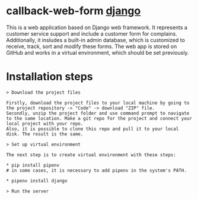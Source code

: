 # callback-web-form [django](https://docs.djangoproject.com/en/3.2/)

This is a web application based on Django web framework. It represents a customer service support and include a customer form for complains. Additionally, it insludes a built-in admin database, which is customized to receive, track, sort and modify these forms. The web app is stored on GitHub and works in a virtual environment, which should be set previously.

# Installation steps
```
> Download the project files

Firstly, download the project files to your local machine by going to the project repository -> "Code" -> download "ZIP" file.
Secondly, unzip the project folder and use command prompt to navigate to the same location. Make a git repo for the project and connect your local project with your repo.
Also, it is possible to clone this repo and pull it to your local disk. The result is the same.

> Set up virtual environment

The next step is to create virtual environment with these steps:

* pip install pipenv 
# in some cases, it is necessary to add pipenv in the system's PATH.

* pipenv install django

> Run the server
```
